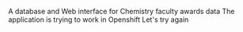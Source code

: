 A database and Web interface for Chemistry faculty awards data
The application is trying to work in Openshift
Let's try again
